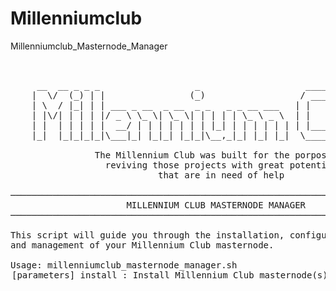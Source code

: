 # Millenniumclub
Millenniumclub_Masternode_Manager

<pre>


     __  __ _ _ _                  _                    _____ _       _
    |  \/  (_) | |                (_)                  / ____| |     | |
    | \  / |_| | | ___ _ __  _ __  _ _   _ _ __ ___   | |    | |_   _| |__
    | |\/| | | | |/ _ \ \_ \| \_ \| | | | | \_ \ _ \  | |    | | | | | \_ \
    | |  | | | | |  __/ | | | | | | | |_| | | | | | | | |____| | |_| | |_) |
    |_|  |_|_|_|_|\___|_| |_|_| |_|_|\__,_|_| |_| |_|  \_____|_|\__,_|_.__/

                The Millennium Club was built for the porpose of
                  reviving those projects with great potential
                            that are in need of help

───────────────────────────────────────────────────────────────────────────────
                      MILLENNIUM CLUB MASTERNODE MANAGER
───────────────────────────────────────────────────────────────────────────────

This script will guide you through the installation, configuration
and management of your Millennium Club masternode.

Usage: millenniumclub_masternode_manager.sh <option> [parameters]

install                : Install Millennium Club masternode(s)
summary                : Display Millennium Club main masternode installation summary
help                   : Display this help text
update                 : Update Millennium Club binaries
addnodes               : Add/replace addnode list in millenniumclubcoin.conf
bootstrap              : Download and install Millennium Club bootstrap
createbootstrap        : Create Millennium Club bootstrap (from installed masternode)
stop                   : Stop Millennium Club masternode
start                  : Start Millennium Club masternode
status                 : Show Millennium Club masternode status
monitor [seconds]      : Monitor Millennium Club masternode and system continuously
bashcompletion         : Add bash-completion commands
showconf               : Display contents of millenniumclubcoin.conf
replace [strA] [strB]  : Replace 'string A' with 'string B' in millenniumclubcoin.conf
createswap             : Create swap file (not recommended for SSD)
optimize               : Enable SSD optimizations
disclaimer             : Display disclaimer
donation               : Show donation addresses




DISCLAIMER

This script is provided 'as is', without warranty of any kind.
Be aware that this script is run at your own risk and while this script
has been written with the intention of minimizing the potential for
unintended consequences, the owners, providers and contributors
can not be held responsible for any misuse or script problems.
The owners, providers and contributors assume no liability for any
financial loss, loss in revenue, loss of data, damages, direct or
consequential that may result from the use of this script and
the software that is downloaded and installed with it.

</pre>
